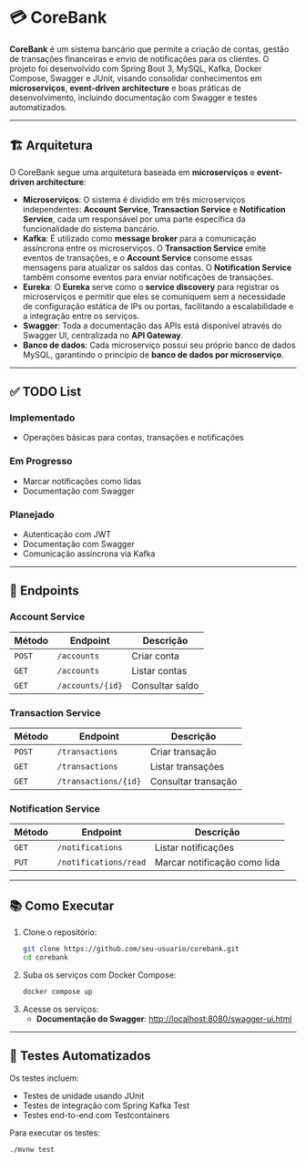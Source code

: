 # 💳 CoreBank

**CoreBank** é um sistema bancário que permite a criação de contas, gestão de transações financeiras e envio de
notificações para os clientes.
O projeto foi desenvolvido com Spring Boot 3, MySQL, Kafka, Docker Compose, Swagger e JUnit, visando consolidar
conhecimentos em **microserviços**, **event-driven architecture** e boas práticas de desenvolvimento,
incluindo documentação com Swagger e testes automatizados.

---

## 🏗️ **Arquitetura**

O CoreBank segue uma arquitetura baseada em **microserviços** e **event-driven architecture**:

- **Microserviços**: O sistema é dividido em três microserviços independentes: **Account Service**, **Transaction
  Service** e **Notification Service**, cada um responsável por uma parte específica da funcionalidade do sistema
  bancário.
- **Kafka**: É utilizado como **message broker** para a comunicação assíncrona entre os microserviços. O **Transaction
  Service** emite eventos de transações, e o **Account Service** consome essas mensagens para atualizar os saldos das
  contas. O **Notification Service** também consome eventos para enviar notificações de transações.
- **Eureka**: O **Eureka** serve como o **service discovery** para registrar os microserviços e permitir que eles se
  comuniquem sem a necessidade de configuração estática de IPs ou portas, facilitando a escalabilidade e a integração
  entre os serviços.
- **Swagger**: Toda a documentação das APIs está disponível através do Swagger UI, centralizada no **API Gateway**.
- **Banco de dados**: Cada microserviço possui seu próprio banco de dados MySQL, garantindo o princípio de **banco de
  dados por
  microserviço**.

---

## ✅ TODO List

### Implementado

- Operações básicas para contas, transações e notificações

### Em Progresso

- Marcar notificações como lidas
- Documentação com Swagger

### Planejado

- Autenticação com JWT
- Documentação com Swagger
- Comunicação assíncrona via Kafka

---

## 📖 **Endpoints**

### **Account Service**

| Método | Endpoint         | Descrição       |
|--------|------------------|-----------------|
| `POST` | `/accounts`      | Criar conta     |
| `GET`  | `/accounts`      | Listar contas   |
| `GET`  | `/accounts/{id}` | Consultar saldo |

### **Transaction Service**

| Método | Endpoint             | Descrição           |
|--------|----------------------|---------------------|
| `POST` | `/transactions`      | Criar transação     |
| `GET`  | `/transactions`      | Listar transações   |
| `GET`  | `/transactions/{id}` | Consultar transação |

### **Notification Service**

| Método | Endpoint              | Descrição                    |
|--------|-----------------------|------------------------------|
| `GET`  | `/notifications`      | Listar notificações          |
| `PUT`  | `/notifications/read` | Marcar notificação como lida |

---

## 📚 **Como Executar**

1. Clone o repositório:
   ```bash
   git clone https://github.com/seu-usuario/corebank.git
   cd corebank
   ```  
2. Suba os serviços com Docker Compose:
   ```bash
   docker compose up
   ```  
3. Acesse os serviços:
    - **Documentação do Swagger**: [http://localhost:8080/swagger-ui.html](http://localhost:8080/swagger-ui.html)

---

## 🧪 **Testes Automatizados**

Os testes incluem:

- Testes de unidade usando JUnit
- Testes de integração com Spring Kafka Test
- Testes end-to-end com Testcontainers

Para executar os testes:

```bash
./mvnw test
```